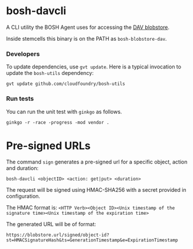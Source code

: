 # bosh-davcli

A CLI utility the BOSH Agent uses for accessing the [DAV blobstore](https://bosh.io/docs/director-configure-blobstore.html). 

Inside stemcells this binary is on the PATH as `bosh-blobstore-dav`.

### Developers

To update dependencies, use `gvt update`. Here is a typical invocation to update the `bosh-utils` dependency:

```
gvt update github.com/cloudfoundry/bosh-utils
```

### Run tests

You can run the unit test with `ginkgo` as follows.

```
ginkgo -r -race -progress -mod vendor .
```

# Pre-signed URLs

The command `sign` generates a pre-signed url for a specific object, action and duration:

`bosh-davcli <objectID> <action: get|put> <duration>`

The request will be signed using HMAC-SHA256 with a secret provided in configuration.

The HMAC format is:
`<HTTP Verb><Object ID><Unix timestamp of the signature time><Unix timestamp of the expiration time>`

The generated URL will be of format:

`https://blobstore.url/signed/object-id?st=HMACSignatureHash&ts=GenerationTimestamp&e=ExpirationTimestamp`
